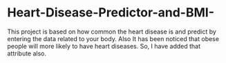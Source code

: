 # Heart-Disease-Predictor-and-BMI-
This project is based on how common the heart disease is and predict by entering the data related to your body. Also It has been noticed that obese people will more likely to have heart diseases. So, I have added that attribute also.
